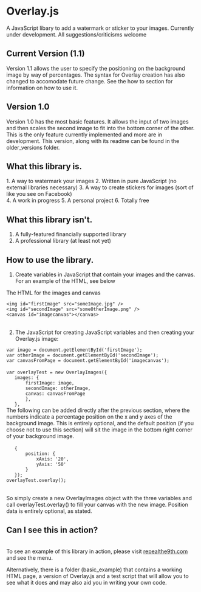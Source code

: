 # Overlay.js
A JavaScript libary to add a watermark or sticker to your images. Currently under development. All suggestions/criticisms welcome
<html>
<body>
<h2>Current Version (1.1)</h2>
Version 1.1 allows the user to specify the positioning on the background image by way of percentages. The syntax for Overlay creation has also changed to accomodate future change. See the how to section for information on how to use it.
<h2>Version 1.0</h2>
Version 1.0 has the most basic features. It allows the input of two images and then scales the second image to fit into the bottom corner of the other. This is the only feature currently implemented and more are in development. This version, along with its readme can be found in the older_versions folder.
<h2>What this library is.</h2>
1. A way to watermark your images
2. Written in pure JavaScript (no external libraries necessary)
3. A way to create stickers for images (sort of like you see on Facebook)<br>
4. A work in progress
5. A personal project
6. Totally free

<h2>What this library isn't.</h2>

1. A fully-featured financially supported library
2. A professional library (at least not yet)

<h2>How to use the library.</h2>

1. Create variables in JavaScript that contain your images and the canvas. For an example of the HTML, see below

  The HTML for the images and canvas
  
  `<img id="firstImage" src="someImage.jpg" />`<br>
   `<img id="secondImage" src="someOtherImage.png" />`<br>
   `<canvas id="imagecanvas"></canvas>`<br><br>
   
2. The JavaScript for creating JavaScript variables and then creating your Overlay.js image:

`var image = document.getElementById('firstImage');`<br>
		`var otherImage = document.getElementById('secondImage');`<br>
		`var canvasFromPage = document.getElementById('imagecanvas');`<br><br>
   `var overlayTest = new OverlayImages({`<br>
			`	images: {`<br>
				`		firstImage: image,`<br>
				`		secondImage: otherImage,`<br>
				`		canvas: canvasFromPage`<br>
			`		},`<br>
		`	},`<br>
		The following can be added directly after the previous section, where the numbers indicate a percentage position on the x and y axes of the background image. This is entirely optional, and the default position (if you choose not to use this section) will sit the image in the bottom right corner of your background image.<br><br>
		`	{`<br>
			`		position: {`<br>
				`			xAxis: '20',`<br>
				`			yAxis: '50'`<br>
			`		}`<br>
		`	});`<br>
	  `overlayTest.overlay();`<br><br>
	  
So simply create a new OverlayImages object with the three variables and call overlayTest.overlay() to fill your canvas with the new image. Position data is entirely optional, as stated.
<h2>Can I see this in action?</h2><br>
To see an example of this library in action, please visit <a href="http://www.repealthe9th.com">repealthe9th.com</a> and see the menu.

Alternatively, there is a folder (basic_example) that contains a working HTML page, a version of Overlay.js and a test script that will allow you to see what it does and may also aid you in writing your own code.
</body>
</html>
